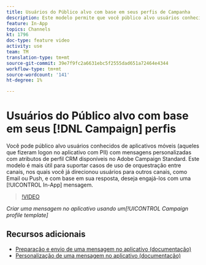 ```yaml
---
title: Usuários do Público alvo com base em seus perfis de Campanha
description: Este modelo permite que você público alvo usuários conhecidos de aplicativos móveis com mensagens personalizadas com atributos de perfil CRM disponíveis no Adobe Campaign Standard (ACS).
feature: In-App
topics: Channels
kt: 1796
doc-type: feature video
activity: use
team: TM
translation-type: tm+mt
source-git-commit: 39e7f9fc2a6631ebc5f2555dad651a72464e4344
workflow-type: tm+mt
source-wordcount: '141'
ht-degree: 1%

---
```



# Usuários do Público alvo com base em seus [!DNL Campaign] perfis

Você pode público alvo usuários conhecidos de aplicativos móveis (aqueles que fizeram logon no aplicativo com PII) com mensagens personalizadas com atributos de perfil CRM disponíveis no Adobe Campaign Standard. Este modelo é mais útil para suportar casos de uso de orquestração entre canais, nos quais você já direcionou usuários para outros canais, como Email ou Push, e com base em sua resposta, deseja engajá-los com uma [!UICONTROL In-App] mensagem.

>[!VIDEO](https://video.tv.adobe.com/v/26200?quality=12)

*Criar uma mensagem no aplicativo usando um[!UICONTROL Campaign profile template]*

## Recursos adicionais

* [Preparação e envio de uma mensagem no aplicativo (documentação)](https://docs.adobe.com/content/help/en/campaign-standard/using/communication-channels/in-app-messaging/preparing-and-sending-an-in-app-message.html)
* [Personalização de uma mensagem no aplicativo (documentação)](https://docs.adobe.com/content/help/en/campaign-standard/using/communication-channels/in-app-messaging/customizing-an-in-app-message.html)
